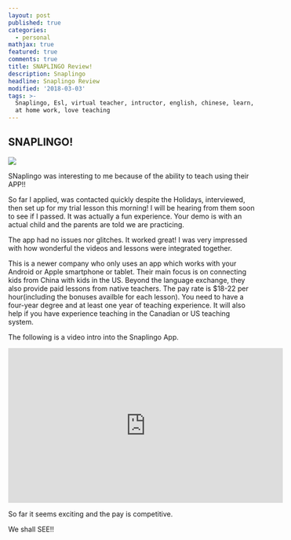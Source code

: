 ```yaml
---
layout: post
published: true
categories:
  - personal
mathjax: true
featured: true
comments: true
title: SNAPLINGO Review!
description: Snaplingo
headline: Snaplingo Review
modified: '2018-03-03'
tags: >-
  Snaplingo, Esl, virtual teacher, intructor, english, chinese, learn, mom, stay
  at home work, love teaching
---
```

## SNAPLINGO!

![]({{site.baseurl}}/images/snaplingo.jpg)

SNaplingo was interesting to me because of the ability to teach using their APP!!


So far I applied, was contacted quickly despite the Holidays, interviewed, then set up for my trial lesson this morning!  I will be hearing from them soon to see if I passed.  It was actually a fun experience.  Your demo is with an actual child and the parents are told we are practicing.

The app had no issues nor glitches.  It worked great!  I was very impressed with how wonderful the videos and lessons were integrated together.

This is a newer company who only uses an app which works with your Android or Apple smartphone or tablet. Their main focus is on connecting kids from China with kids in the US. Beyond the language exchange, they also provide paid lessons from native teachers. The pay rate is $18-22 per hour(including the bonuses availble for each lesson). You need to have a four-year degree and at least one year of teaching experience. It will also help if you have experience teaching in the Canadian or US teaching system.

The following is a video intro into the Snaplingo App.

<div align="center">
  <iframe width="560" height="315" src="https://www.youtube.com/embed/2cAbYLjNiPQ" frameborder="0" allow="autoplay; encrypted-media" allowfullscreen></iframe>
</div>

So far it seems exciting and the pay is competitive.  

We shall SEE!!
